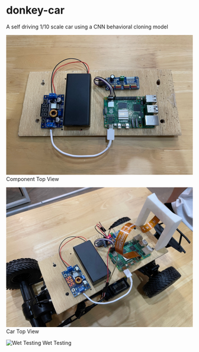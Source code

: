 # donkey-car
A self driving 1/10 scale car using a CNN behavioral cloning model

![Component Top View](https://github.com/LuckyYoon/donkey-car/blob/main/images/component_topview.jpg)
Component Top View

![Car Top View](https://github.com/LuckyYoon/donkey-car/blob/main/images/car_topview.jpeg)
Car Top View

![Wet Testing](https://github.com/user-attachments/assets/2ccf6bd1-de4d-494c-9804-9e9c783c2948)
Wet Testing
